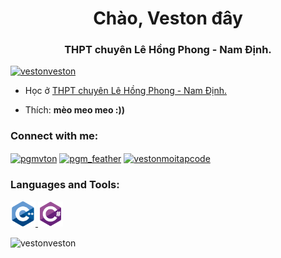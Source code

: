 <h1 align="center">Chào, Veston đây</h1>
<h3 align="center">THPT chuyên Lê Hồng Phong - Nam Định.</h3>

<p align="left"> <a href="https://github.com/ryo-ma/github-profile-trophy"><img src="https://github-profile-trophy.vercel.app/?username=vestonveston" alt="vestonveston" /></a> </p>

- Học ở [THPT chuyên Lê Hồng Phong - Nam Định.](https://thpt-lehongphong-nd.edu.vn/)

- Thích: **mèo meo meo :))**

<h3 align="left">Connect with me:</h3>
<p align="left">
<a href="https://fb.com/pgmvton" target="blank"><img align="center" src="https://raw.githubusercontent.com/rahuldkjain/github-profile-readme-generator/master/src/images/icons/Social/facebook.svg" alt="pgmvton" height="30" width="40" /></a>
<a href="https://instagram.com/vton_pgm" target="blank"><img align="center" src="https://raw.githubusercontent.com/rahuldkjain/github-profile-readme-generator/master/src/images/icons/Social/instagram.svg" alt="pgm_feather" height="30" width="40" /></a>
<a href="https://codeforces.com/profile/vestonmoitapcode" target="blank"><img align="center" src="https://raw.githubusercontent.com/rahuldkjain/github-profile-readme-generator/master/src/images/icons/Social/codeforces.svg" alt="vestonmoitapcode" height="30" width="40" /></a>
</p>

<h3 align="left">Languages and Tools:</h3>
<p align="left"> <a href="https://www.w3schools.com/cpp/" target="_blank" rel="noreferrer"> <img src="https://raw.githubusercontent.com/devicons/devicon/master/icons/cplusplus/cplusplus-original.svg" alt="cplusplus" width="40" height="40"/> </a> <a href="https://www.w3schools.com/cs/" target="_blank" rel="noreferrer"> <img src="https://raw.githubusercontent.com/devicons/devicon/master/icons/csharp/csharp-original.svg" alt="csharp" width="40" height="40"/> </a> </p>

<p><img align="center" src="https://github-readme-stats.vercel.app/api/top-langs?username=vestonveston&show_icons=true&locale=en&layout=compact" alt="vestonveston" /></p>
